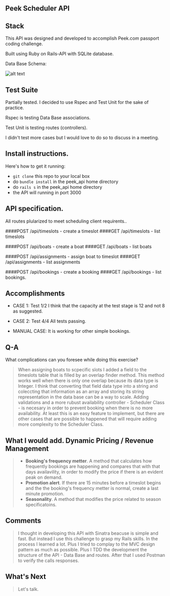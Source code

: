 ## Peek Scheduler API

## Stack

This API was designed and developed to accomplish Peek.com passport coding challenge.

Built using Ruby on Rails-API with SQLite database.

Data Base Schema:


![alt text](http://i.imgur.com/oS45J9b.png)

## Test Suite

Partially tested. I decided to use Rspec and Test Unit for the sake of practice.

Rspec is testing Data Base associations.

Test Unit is testing routes (controllers).

I didn't test more cases but I would love to do so to discuss in a meeting.


## Install instructions.

Here's how to get it running:
  * `git clone` this repo to your local box
  * do `bundle install` in the peek_api home directory
  * do `rails s` in the peek_api home directory
  * the API will running in port 3000

## API specification.

All routes plularized to meet scheduling client requirents..

####POST /api/timeslots - create a timeslot
####GET /api/timeslots - list timeslots



####POST /api/boats - create a boat
####GET /api/boats - list boats



####POST /api/assignments - assign boat to timeslot
####GET /api/assignments - list assignments



####POST /api/bookings - create a booking
####GET /api/bookings - list bookings.

## Accomplishments

* CASE 1: Test 1/2
  I think that the capacity at the test stage is 12 and not 8 as suggested.

* CASE 2: Test 4/4
  All tests passing.

* MANUAL CASE:
  It is working for other simple bookings.

## Q-A
What complications can you foresee while doing this exercise?

> When assigning boats to scpecific slots I added a field to the timeslots table that is filled by an overlap finder method. This method works well when there is only one overlap because its data type is Integer. 
> I think that converting that field data type into a string and coleccting that information as an array and storing its string representation in the data base can be a way to scale.
> Adding validations and a more rubust availability controller - Scheduler Class - is necesary in order to prevent booking when there is no more availability. At least this is an easy feature to implement, but there are other cases that are possible to happened that will require adding more complexity to the Scheduler Class.

## What I would add. Dynamic Pricing / Revenue Management
> * __Booking's frequency metter__. A method that calculates how frequently bookings are happening and compares that with that days availavility, in order to modify the price if there is an evident peak on demand.
> * __Promotion alert__. If there are 15 minutes before a timeslot begins and the the booking's frequency metter is normal, create a last minute promotion.
> * __Seasonality__. A method that modifies the price related to season specificatoins.

## Comments

> I thought in developing this API with Sinatra beacuse is simple and fast.
> But instead I use this  challenge to grasp my Rails skills.
> In the process I learned a lot.
> Plus I tried to complay to the MVC design pattern as much as possible.
> Plus I TDD the development the structure of the API - Data Base and routes.
> After that I used Postman to verify the calls responses.

## What's Next

> Let's talk.
